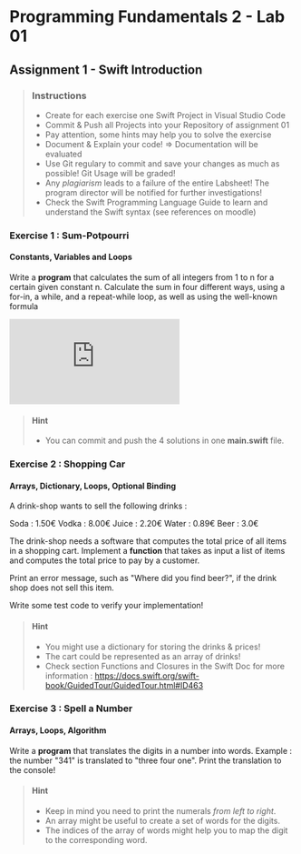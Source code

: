 # Programming Fundamentals 2 - Lab 01

## Assignment 1 -  Swift Introduction

> ### Instructions
> - Create for each exercise one Swift Project in Visual Studio Code
> - Commit & Push all Projects into your Repository of assignment 01
> - Pay attention, some hints may help you to solve the exercise
> - Document & Explain your code! => Documentation will be evaluated
> - Use Git regulary to commit and save your changes as much as possible! Git Usage will be graded!
> - Any *plagiarism* leads to a failure of the entire Labsheet! The program director will be notified for further investigations!
> - Check the Swift Programming Language Guide to learn and understand the Swift syntax (see references on moodle)

### Exercise 1 : Sum-Potpourri
#### Constants, Variables and Loops

Write a **program** that calculates the sum of all integers from 1 to n for a certain given constant n. Calculate the sum in four different ways, using a for-in, a while, and a repeat-while loop, as well as using the well-known formula

![equation](https://latex.codecogs.com/gif.latex?%5Csum_%7Bi%3D1%7D%5E%7Bn%7D%3D%5Cfrac%7Bn*%28n&plus;1%29%7D%7B2%7D)

> #### Hint
> - You can commit and push the 4 solutions in one **main.swift** file.

### Exercise 2 : Shopping Car
#### Arrays, Dictionary, Loops, Optional Binding
A drink-shop wants to sell the following drinks :

Soda : 1.50€
Vodka : 8.00€
Juice : 2.20€
Water : 0.89€
Beer : 3.0€

The drink-shop needs a software that computes the total price of all items in a shopping cart.
Implement a **function** that takes as input a list of items and computes the total price to pay by a customer.

Print an error message, such as "Where did you find beer?", if the drink shop does not sell this item.

Write some test code to verify your implementation!

> #### Hint
> - You might use a dictionary for storing the drinks & prices!
> - The cart could be represented as an array of drinks!
> - Check section Functions and Closures in the Swift Doc for more information : https://docs.swift.org/swift-book/GuidedTour/GuidedTour.html#ID463

### Exercise 3 : Spell a Number
#### Arrays, Loops, Algorithm

Write a **program** that translates the digits in a number into words.
Example : the number "341" is translated to "three four one".
Print the translation to the console!

> #### Hint
> - Keep in mind you need to print the numerals *from left to right*.
> - An array might be useful to create a set of words for the digits.
> - The indices of the array of words might help you to map the digit to the corresponding word.

